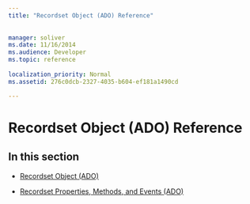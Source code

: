 ```yaml
---
title: "Recordset Object (ADO) Reference"
 
 
manager: soliver
ms.date: 11/16/2014
ms.audience: Developer
ms.topic: reference
  
localization_priority: Normal
ms.assetid: 276c0dcb-2327-4035-b604-ef181a1490cd

---
```


# Recordset Object (ADO) Reference

## In this section

- [Recordset Object (ADO)](recordset-object-ado.md)
    
- [Recordset Properties, Methods, and Events (ADO)](recordset-properties-methods-and-events-ado.md)
    

